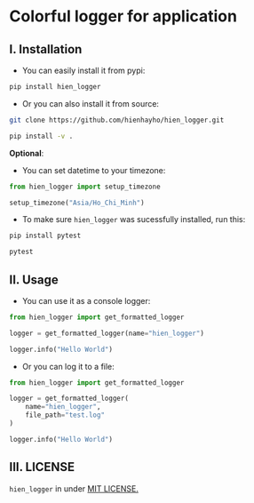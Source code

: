# Colorful logger for application

## I. Installation

- You can easily install it from pypi:

```bash
pip install hien_logger
```

- Or you can also install it from source:

```bash
git clone https://github.com/hienhayho/hien_logger.git

pip install -v .
```

**Optional**:

- You can set datetime to your timezone:

```python
from hien_logger import setup_timezone

setup_timezone("Asia/Ho_Chi_Minh")
```

- To make sure `hien_logger` was sucessfully installed, run this:

```bash
pip install pytest

pytest
```

## II. Usage

- You can use it as a console logger:

```python
from hien_logger import get_formatted_logger

logger = get_formatted_logger(name="hien_logger")

logger.info("Hello World")
```

- Or you can log it to a file:

```python
from hien_logger import get_formatted_logger

logger = get_formatted_logger(
    name="hien_logger",
    file_path="test.log"
)

logger.info("Hello World")
```

## III. LICENSE

`hien_logger` in under [MIT LICENSE.](./LICENSE)
